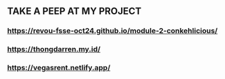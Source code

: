 ## TAKE A PEEP AT MY PROJECT

### https://revou-fsse-oct24.github.io/module-2-conkehlicious/
### https://thongdarren.my.id/
### https://vegasrent.netlify.app/
